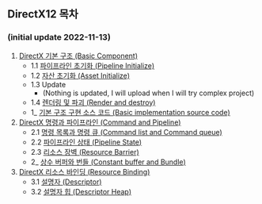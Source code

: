 ## DirectX12 목차
### (initial update 2022-11-13)
1. [DirectX 기본 구조 (Basic Component)](https://github.com/mKangSH/Graphics_Study/tree/main/DirectX/MSDocs%20Summary/1.%20DirectX%20Basic%20Component)
    - 1.1 [파이프라인 초기화 (Pipeline Initialize)](https://github.com/mKangSH/Graphics_Study/blob/main/DirectX/MSDocs%20Summary/1.%20DirectX%20Basic%20Component/1.%20Pipeline%20Initialize.md)
    - 1.2 [자산 초기화 (Asset Initialize)](https://github.com/mKangSH/Graphics_Study/blob/main/DirectX/MSDocs%20Summary/1.%20DirectX%20Basic%20Component/2.%20Asset%20Initialize.md)
    - 1.3 Update 
        - (Nothing is updated, I will upload when I will try complex project)
    - 1.4 [렌더링 및 파괴 (Render and destroy)](https://github.com/mKangSH/Graphics_Study/blob/main/DirectX/MSDocs%20Summary/1.%20DirectX%20Basic%20Component/4.%20Render%20and%20Destroy.md)
    - 1_ [기본 구조 구현 소스 코드 (Basic implementation source code)](https://github.com/mKangSH/Graphics_Study/tree/main/DirectX/Implementation/1.%20DirectX%20Basic%20Implementation)
2. [DirectX 명령과 파이프라인 (Command and Pipeline)](https://github.com/mKangSH/Graphics_Study/blob/main/DirectX/MSDocs%20Summary/2.%20DirectX%20Command%20and%20Pipeline)
    - 2.1 [명령 목록과 명령 큐 (Command list and Command queue)](https://github.com/mKangSH/Graphics_Study/blob/main/DirectX/MSDocs%20Summary/2.%20DirectX%20Command%20and%20Pipeline/1.%20Command%20list%20and%20Command%20queue.md)
    - 2.2 [파이프라인 상태 (Pipeline State)](https://github.com/mKangSH/Graphics_Study/blob/main/DirectX/MSDocs%20Summary/2.%20DirectX%20Command%20and%20Pipeline/2.%20Pipeline%20State.md)
    - 2.3 [리소스 장벽 (Resource Barrier)](https://github.com/mKangSH/Graphics_Study/blob/main/DirectX/MSDocs%20Summary/2.%20DirectX%20Command%20and%20Pipeline/3.%20Resource%20Barrier.md)
    - 2_ [상수 버퍼와 번들 (Constant buffer and Bundle)](https://github.com/mKangSH/Graphics_Study/tree/main/DirectX/Implementation/2.%20DirectX%20Constant%20Buffer%20and%20Bundle)
3. [DirectX 리소스 바인딩 (Resource Binding)](https://github.com/mKangSH/Graphics_Study/blob/main/DirectX/MSDocs%20Summary/3.%20DirectX%20Resource%20Binding)
    - 3.1 [설명자 (Descriptor)](https://github.com/mKangSH/Graphics_Study/blob/main/DirectX/MSDocs%20Summary/3.%20DirectX%20Resource%20Binding/1.%20Descriptor.md)
    - 3.2 [설명자 힙 (Descriptor Heap)](https://github.com/mKangSH/Graphics_Study/blob/main/DirectX/MSDocs%20Summary/3.%20DirectX%20Resource%20Binding/2.%20Descriptor%20Heap.md)
